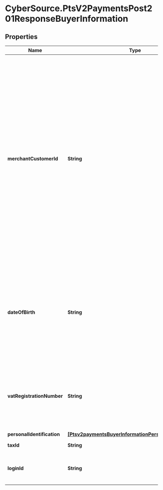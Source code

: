 # CyberSource.PtsV2PaymentsPost201ResponseBuyerInformation

## Properties
Name | Type | Description | Notes
------------ | ------------- | ------------- | -------------
**merchantCustomerId** | **String** | Your identifier for the customer.  When a subscription or customer profile is being created, the maximum length for this field for most processors is 30. Otherwise, the maximum length is 100.  #### Comercio Latino For recurring payments in Mexico, the value is the customer&#39;s contract number. Note Before you request the authorization, you must inform the issuer of the customer contract numbers that will be used for recurring transactions.  #### Worldpay VAP For a follow-on credit with Worldpay VAP, CyberSource checks the following locations, in the order given, for a customer account ID value and uses the first value it finds: 1. &#x60;customer_account_id&#x60; value in the follow-on credit request 2. Customer account ID value that was used for the capture that is being credited 3. Customer account ID value that was used for the original authorization If a customer account ID value cannot be found in any of these locations, then no value is used.  For processor-specific information, see the &#x60;customer_account_id&#x60; field description in [Credit Card Services Using the SCMP API.](http://apps.cybersource.com/library/documentation/dev_guides/CC_Svcs_SCMP_API/html)  | [optional] 
**dateOfBirth** | **String** | Recipient&#39;s date of birth. **Format**: &#x60;YYYYMMDD&#x60;.  This field is a &#x60;pass-through&#x60;, which means that CyberSource ensures that the value is eight numeric characters but otherwise does not verify the value or modify it in any way before sending it to the processor. If the field is not required for the transaction, CyberSource does not forward it to the processor.  For more details, see &#x60;recipient_date_of_birth&#x60; field description in the [Credit Card Services Using the SCMP API Guide.](https://apps.cybersource.com/library/documentation/dev_guides/CC_Svcs_SCMP_API/html/)  | [optional] 
**vatRegistrationNumber** | **String** | Customer&#39;s government-assigned tax identification number.  #### Tax Calculation Optional for international and value added taxes only. Not applicable to U.S. and Canadian taxes.  For processor-specific information, see the purchaser_vat_registration_number field in [Level II and Level III Processing Using the SCMP API.](http://apps.cybersource.com/library/documentation/dev_guides/Level_2_3_SCMP_API/html)  | [optional] 
**personalIdentification** | [**[Ptsv2paymentsBuyerInformationPersonalIdentification]**](Ptsv2paymentsBuyerInformationPersonalIdentification.md) |  | [optional] 
**taxId** | **String** | The description for this field is not available. | [optional] 
**loginId** | **String** | The buyer&#39;s Alipay login Id, the id might be an email or mobile number. The id is partially masked for privacy. cao***@126.com  or 186***22156  | [optional] 


